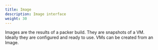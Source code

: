 ```yaml
---
title: Image
description: Image interface
weight: 30
---
```


Images are the results of a packer build. They are snapshots of a VM. Ideally they are configured and ready to use. VMs can be created from an Image.